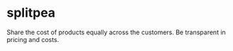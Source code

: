 splitpea
========

Share the cost of products equally across the customers. Be transparent in pricing and costs.
